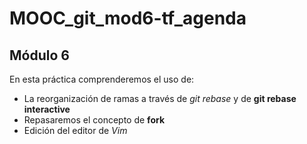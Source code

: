 # MOOC_git_mod6-tf_agenda

## Módulo 6

En esta práctica comprenderemos el uso de:
* La reorganización de ramas a través de _git rebase_ y de **git rebase interactive**
* Repasaremos el concepto de **fork**
* Edición del editor de _Vim_

